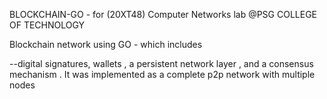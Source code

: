 BLOCKCHAIN-GO - for (20XT48) Computer Networks lab @PSG COLLEGE OF TECHNOLOGY 

Blockchain network using GO - which includes

--digital signatures, wallets , a persistent network layer , and a consensus mechanism . 
It was implemented as a complete p2p network with multiple nodes
